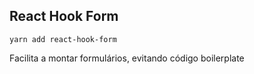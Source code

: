 ## React Hook Form
	yarn add react-hook-form
Facilita a montar formulários, evitando código boilerplate